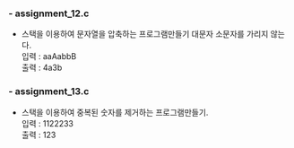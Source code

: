 ### - assignment_12.c
- 스택을 이용하여 문자열을 압축하는 프로그램만들기 대문자 소문자를 가리지 않는다.  
    입력 : aaAabbB  
    출력 : 4a3b

### - assignment_13.c
- 스택을 이용하여 중복된 숫자를 제거하는 프로그램만들기.  
    입력 : 1122233  
    출력 : 123
